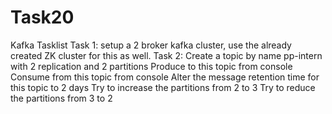 # Task20
Kafka Tasklist Task 1: setup a 2 broker kafka cluster, use the already created ZK cluster for this as well.  Task 2: Create a topic by name pp-intern with 2 replication and 2 partitions Produce to this topic from console Consume from this topic from console Alter the message retention time for this topic to 2 days Try to increase the partitions from 2 to 3 Try to reduce the partitions from 3 to 2
